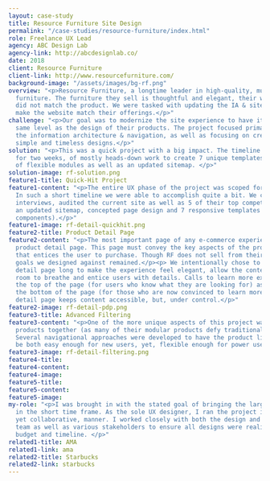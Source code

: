 ```yaml
---
layout: case-study
title: Resource Furniture Site Design
permalink: "/case-studies/resource-furniture/index.html"
role: Freelance UX Lead
agency: ABC Design Lab
agency-link: http://abcdesignlab.co/
date: 2018
client: Resource Furniture
client-link: http://www.resourcefurniture.com/
background-image: "/assets/images/bg-rf.png"
overview: "<p>Resource Furniture, a longtime leader in high-quality, multifunctional
  furniture. The furniture they sell is thoughtful and elegant, their website, however,
  did not match the product. We were tasked with updating the IA & site design to
  make the website match their offerings.</p>"
challenge: "<p>Our goal was to modernize the site experience to have it exist on the
  same level as the design of their products. The project focused primarily on streamlining
  the information architecture & navigation, as well as focusing on creating elegant,
  simple and timeless designs.</p>"
solution: "<p>This was a quick project with a big impact. The timeline scoped was
  for two weeks, of mostly heads-down work to create 7 unique templates with a variety
  of flexible modules as well as an updated sitemap. </p>"
solution-image: rf-solution.png
feature1-title: Quick-Hit Project
feature1-content: "<p>The entire UX phase of the project was scoped for two weeks.
  In such a short timeline we were able to accomplish quite a bit. We conducted stakeholder
  interviews, audited the current site as well as 5 of their top competitors, created
  an updated sitemap, concepted page design and 7 responsive templates (with flexible
  components).</p>"
feature1-image: rf-detail-quickhit.png
feature2-title: Product Detail Page
feature2-content: "<p>The most important page of any e-commerce experience is the
  product detail page. This page must convey the key aspects of the product in a way
  that entices the user to purchase. Though RF does not sell from their website, the
  goals we designed against remained.</p><p> We intentionally chose to make the product
  detail page long to make the experience feel elegant, allow the content a lot of
  room to breathe and entice users with details. Calls to learn more exist at both
  the top of the page (for users who know what they are looking for) as well as at
  the bottom of the page (for those who are now convinced to learn more). A tabbed
  detail page keeps content accessible, but, under control.</p>"
feature2-image: rf-detail-pdp.png
feature3-title: Advanced Filtering
feature3-content: "<p>One of the more unique aspects of this project was listing all
  products together (as many of their modular products defy traditional categorization).
  Several navigational approaches were developed to have the product listing page
  be both easy enough for new users, yet, flexible enough for power users.</p>"
feature3-image: rf-detail-filtering.png
feature4-title: 
feature4-content: 
feature4-image: 
feature5-title: 
feature5-content: 
feature5-image: 
my-role: "<p>I was brought in with the stated goal of bringing the largest impact
  in the short time frame. As the sole UX designer, I ran the project in a fast-paced,
  yet collaborative, manner. I worked closely with both the design and development
  team as well as various stakeholders to ensure all designs were realistic on a tight
  budget and timeline. </p>"
related1-title: AMA
related1-link: ama
related2-title: Starbucks
related2-link: starbucks
---
```


